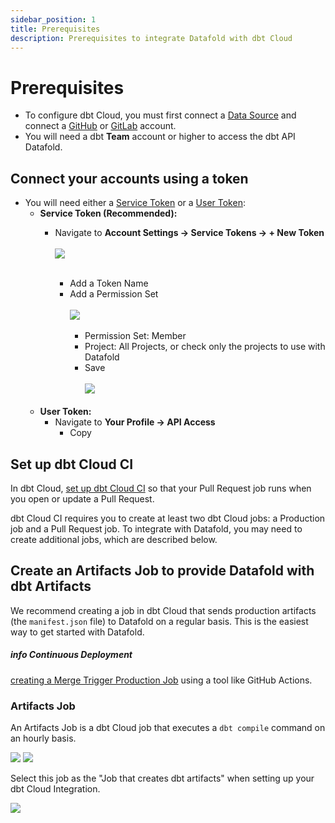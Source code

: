 ```yaml
---
sidebar_position: 1
title: Prerequisites
description: Prerequisites to integrate Datafold with dbt Cloud
---
```

# Prerequisites

- To configure dbt Cloud, you must first connect a [Data Source](integrations/data_warehouses/dw_overview.md) and connect a [GitHub](/integrations/git/github.md) or [GitLab](/integrations/git/gitlab.md) account.
- You will need a dbt **Team** account or higher to access the dbt API Datafold.

## Connect your accounts using a token
- You will need either a [Service Token](https://docs.getdbt.com/docs/dbt-cloud-apis/service-tokens) or a [User Token](https://docs.getdbt.com/docs/dbt-cloud-apis/user-tokens):
    - **Service Token (Recommended):** 
        - Navigate to **Account Settings -> Service Tokens -> + New Token** <br/><br/>
            ![](../../../../static/img/dbt_cloud_add_service_token.png) <br/><br/>
            
            - Add a Token Name
            - Add a Permission Set <br/><br/>
                ![](../../../../static/img/dbt_cloud_add_service_token_permission.png) <br/><br/>
                - Permission Set: Member
                - Project: All Projects, or check only the projects to use with Datafold
                - Save <br/><br/>
                ![](../../../../static/img/dbt_cloud_service_token.png) <br/><br/>
    - **User Token:**
        - Navigate to **Your Profile -> API Access**
            - Copy

## Set up dbt Cloud CI
In dbt Cloud, [set up dbt Cloud CI](https://docs.getdbt.com/docs/deploy/cloud-ci-job) so that your Pull Request job runs when you open or update a Pull Request.

dbt Cloud CI requires you to create at least two dbt Cloud jobs: a Production job and a Pull Request job. To integrate with Datafold, you may need to create additional jobs, which are described below.

## Create an Artifacts Job to provide Datafold with dbt Artifacts

We recommend creating a job in dbt Cloud that sends production artifacts (the `manifest.json` file) to Datafold on a regular basis. This is the easiest way to get started with Datafold.

<div style={{backgroundColor: '#e6f4ff', border: '1px solid #91caff', borderRadius: '8px', padding: '8px 12px'}}">
    <h5>info Continuous Deployment</h5>

[creating a Merge Trigger Production Job](https://docs.datafold.com/guides/ci_guides/dbt_cloud#merge-trigger-production-job) using a tool like GitHub Actions.
</div>

### Artifacts Job

An Artifacts Job is a dbt Cloud job that executes a `dbt compile` command on an hourly basis. 

![](../../../../static/img/artifacts_job_1.png)
![](../../../../static/img/artifacts_job_2.png)

Select this job as the "Job that creates dbt artifacts" when setting up your dbt Cloud Integration.

![](../../../../static/img/job_that_creates_artifacts.png)
